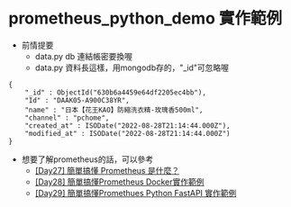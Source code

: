 # prometheus_python_demo 實作範例

- 前情提要
    - data.py db 連結帳密要換喔
    - data.py 資料長這樣，用mongodb存的，"_id"可忽略喔
```
{
    "_id" : ObjectId("630b6a4459e64df2205ec4bb"),
    "Id" : "DAAK05-A900C38YR",
    "name" : "日本【花王KAO】防縮洗衣精-玫瑰香500ml",
    "channel" : "pchome",
    "created_at" : ISODate("2022-08-28T21:14:44.000Z"),
    "modified_at" : ISODate("2022-08-28T21:14:44.000Z")
}
```

- 想要了解prometheus的話，可以參考
    - [[Day27] 簡單搞懂 Prometheus 是什麼？](https://ithelp.ithome.com.tw/articles/10307286)
    - [[Day28] 簡單搞懂Prometheus Docker實作範例](https://ithelp.ithome.com.tw/articles/10307312)
    - [[Day29] 簡單搞懂Promethues Python FastAPI 實作範例](https://ithelp.ithome.com.tw/articles/10307315)

